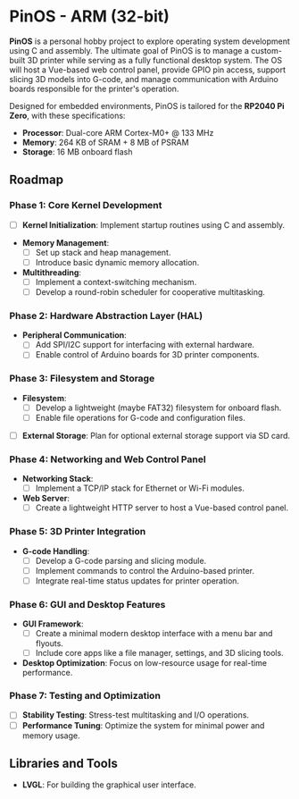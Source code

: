 # PinOS - ARM (32-bit)

**PinOS** is a personal hobby project to explore operating system development using C and assembly. The ultimate goal of PinOS is to manage a custom-built 3D printer while serving as a fully functional desktop system. The OS will host a Vue-based web control panel, provide GPIO pin access, support slicing 3D models into G-code, and manage communication with Arduino boards responsible for the printer's operation.  

Designed for embedded environments, PinOS is tailored for the **RP2040 Pi Zero**, with these specifications:  

- **Processor**: Dual-core ARM Cortex-M0+ @ 133 MHz  
- **Memory**: 264 KB of SRAM + 8 MB of PSRAM  
- **Storage**: 16 MB onboard flash  

## Roadmap

### Phase 1: Core Kernel Development
- [ ] **Kernel Initialization**: Implement startup routines using C and assembly.  
- **Memory Management**:  
  - [ ] Set up stack and heap management.  
  - [ ] Introduce basic dynamic memory allocation.  
- **Multithreading**:  
  - [ ] Implement a context-switching mechanism.  
  - [ ] Develop a round-robin scheduler for cooperative multitasking.  

### Phase 2: Hardware Abstraction Layer (HAL)
- **Peripheral Communication**:  
  - [ ] Add SPI/I2C support for interfacing with external hardware.  
  - [ ] Enable control of Arduino boards for 3D printer components.  

### Phase 3: Filesystem and Storage
- **Filesystem**:  
  - [ ] Develop a lightweight (maybe FAT32) filesystem for onboard flash.  
  - [ ] Enable file operations for G-code and configuration files.  
- [ ] **External Storage**: Plan for optional external storage support via SD card.  

### Phase 4: Networking and Web Control Panel
- **Networking Stack**:  
  - [ ] Implement a TCP/IP stack for Ethernet or Wi-Fi modules.  
- **Web Server**:  
  - [ ] Create a lightweight HTTP server to host a Vue-based control panel.   

### Phase 5: 3D Printer Integration
- **G-code Handling**:  
  - [ ] Develop a G-code parsing and slicing module.  
  - [ ] Implement commands to control the Arduino-based printer.  
  - [ ] Integrate real-time status updates for printer operation.  

### Phase 6: GUI and Desktop Features
- **GUI Framework**:  
  - [ ] Create a minimal modern desktop interface with a menu bar and flyouts.  
  - [ ] Include core apps like a file manager, settings, and 3D slicing tools.  
- **Desktop Optimization**: Focus on low-resource usage for real-time performance.  

### Phase 7: Testing and Optimization
- [ ] **Stability Testing**: Stress-test multitasking and I/O operations.  
- [ ] **Performance Tuning**: Optimize the system for minimal power and memory usage.   

## Libraries and Tools
- **LVGL**: For building the graphical user interface.  